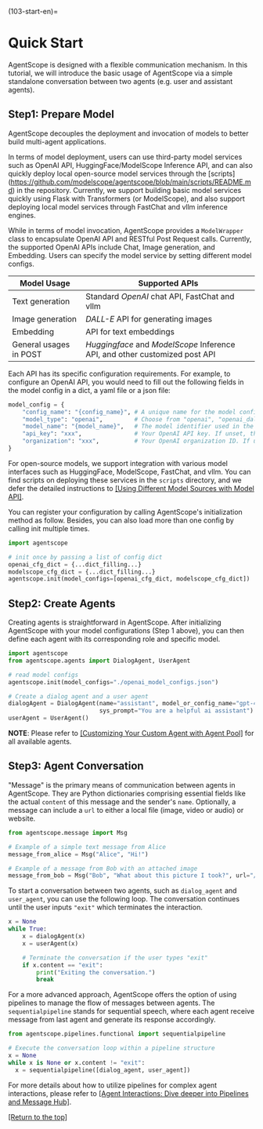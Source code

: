 (103-start-en)=

# Quick Start

AgentScope is designed with a flexible communication mechanism.
In this tutorial, we will introduce the basic usage of AgentScope via a
simple standalone conversation between two agents (e.g. user and assistant
agents).

## Step1: Prepare Model

AgentScope decouples the deployment and invocation of models to better build multi-agent applications.

In terms of model deployment, users can use third-party model services such
as OpenAI API, HuggingFace/ModelScope Inference API, and can also quickly
deploy local open-source model services through the [scripts]
(<https://github.com/modelscope/agentscope/blob/main/scripts/README.md>) in
the repository. Currently, we support building basic model services quickly
using Flask with Transformers (or ModelScope), and also support deploying
local model services through FastChat and vllm inference engines.

While in terms of model invocation, AgentScope provides a `ModelWrapper` class to encapsulate OpenAI API and RESTful Post Request calls.
Currently, the supported OpenAI APIs include Chat, Image generation, and Embedding.
Users can specify the model service by setting different model configs.

|   Model Usage               | Supported APIs                                                              |
| --------------------------- |-----------------------------------------------------------------------------|
| Text generation             | Standard *OpenAI* chat API, FastChat and vllm                               |
| Image generation            | *DALL-E* API for generating images                                          |
| Embedding                   | API for text embeddings                                                     |
| General usages in POST      | *Huggingface* and *ModelScope* Inference API, and other customized post API |

Each API has its specific configuration requirements. For example, to configure an OpenAI API, you would need to fill out the following fields in the model config in a dict, a yaml file or a json file:

```python
model_config = {
    "config_name": "{config_name}", # A unique name for the model config.
    "model_type": "openai",         # Choose from "openai", "openai_dall_e", or "openai_embedding".
    "model_name": "{model_name}",   # The model identifier used in the OpenAI API, such as "gpt-3.5-turbo", "gpt-4", or "text-embedding-ada-002".
    "api_key": "xxx",               # Your OpenAI API key. If unset, the environment variable OPENAI_API_KEY is used.
    "organization": "xxx",          # Your OpenAI organization ID. If unset, the environment variable OPENAI_ORGANIZATION is used.
}
```

For open-source models, we support integration with various model interfaces such as HuggingFace, ModelScope, FastChat, and vllm. You can find scripts on deploying these services in the `scripts` directory, and we defer the detailed instructions to [[Using Different Model Sources with Model API]](#203-model).

You can register your configuration by calling AgentScope's initialization method as follow. Besides, you can also load more than one config by calling init multiple times.

```python
import agentscope

# init once by passing a list of config dict
openai_cfg_dict = {...dict_filling...}
modelscope_cfg_dict = {...dict_filling...}
agentscope.init(model_configs=[openai_cfg_dict, modelscope_cfg_dict])
```

## Step2: Create Agents

Creating agents is straightforward in AgentScope. After initializing AgentScope with your model configurations (Step 1 above), you can then define each agent with its corresponding role and specific model.

```python
import agentscope
from agentscope.agents import DialogAgent, UserAgent

# read model configs
agentscope.init(model_configs="./openai_model_configs.json")

# Create a dialog agent and a user agent
dialogAgent = DialogAgent(name="assistant", model_or_config_name="gpt-4",
                          sys_prompt="You are a helpful ai assistant")
userAgent = UserAgent()
```

**NOTE**: Please refer to [[Customizing Your Custom Agent with Agent Pool]](201-agent) for all available agents.

## Step3: Agent Conversation

"Message" is the primary means of communication between agents in AgentScope. They are Python dictionaries comprising essential fields like the actual `content` of this message and the sender's `name`. Optionally, a message can include a `url` to either a local file (image, video or audio) or website.

```python
from agentscope.message import Msg

# Example of a simple text message from Alice
message_from_alice = Msg("Alice", "Hi!")

# Example of a message from Bob with an attached image
message_from_bob = Msg("Bob", "What about this picture I took?", url="/path/to/picture.jpg")
```

To start a conversation between two agents, such as `dialog_agent` and `user_agent`, you can use the following loop. The conversation continues until the user inputs `"exit"` which terminates the interaction.

```python
x = None
while True:
    x = dialogAgent(x)
    x = userAgent(x)

    # Terminate the conversation if the user types "exit"
    if x.content == "exit":
        print("Exiting the conversation.")
        break
```

For a more advanced approach, AgentScope offers the option of using pipelines to manage the flow of messages between agents. The `sequentialpipeline` stands for sequential speech, where each agent receive message from last agent and generate its response accordingly.

```python
from agentscope.pipelines.functional import sequentialpipeline

# Execute the conversation loop within a pipeline structure
x = None
while x is None or x.content != "exit":
  x = sequentialpipeline([dialog_agent, user_agent])
```

For more details about how to utilize pipelines for complex agent interactions, please refer to [[Agent Interactions: Dive deeper into Pipelines and Message Hub]](202-pipeline).

[[Return to the top]](#103-start-en)
